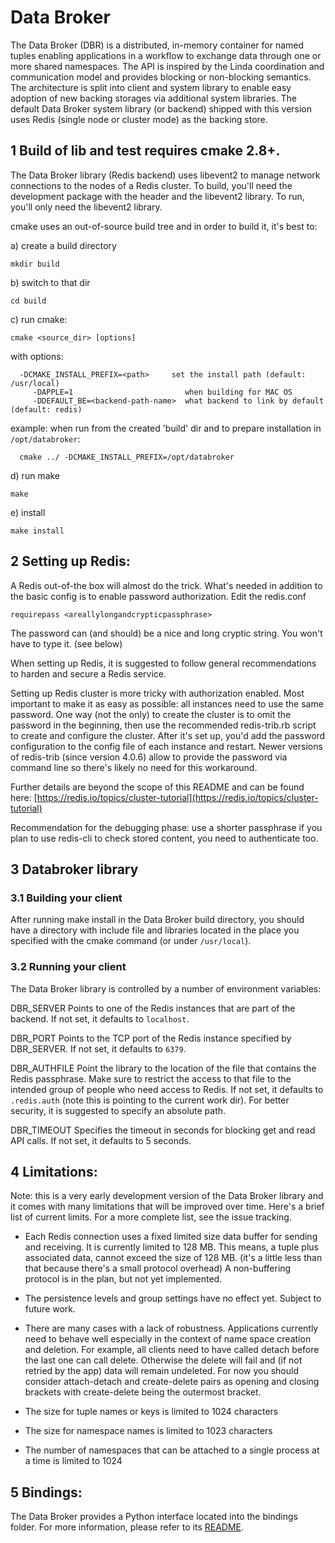 
# Data Broker

The Data Broker (DBR) is a distributed, in-memory container for named
tuples enabling applications in a workflow to exchange data through
one or more shared namespaces.  The API is inspired by the Linda
coordination and communication model and provides blocking or
non-blocking semantics.  The architecture is split into client and
system library to enable easy adoption of new backing storages via
additional system libraries.  The default Data Broker system library
(or backend) shipped with this version uses Redis (single node or
cluster mode) as the backing store.


## 1 Build of lib and test requires cmake 2.8+.

The Data Broker library (Redis backend) uses libevent2 to manage network connections
to the nodes of a Redis cluster. To build, you'll need the development package with the
header and the libevent2 library. To run, you'll only need the libevent2 library.

cmake uses an out-of-source build tree and in order to build it, it's
best to:

a) create a build directory
```
mkdir build
```
b) switch to that dir
```
cd build
```
c) run cmake:
```
cmake <source_dir> [options]
```     
   with options:
```  
  -DCMAKE_INSTALL_PREFIX=<path>     set the install path (default: /usr/local)
     -DAPPLE=1                         when building for MAC OS
     -DDEFAULT_BE=<backend-path-name>  what backend to link by default (default: redis)
 ```    
   example:
     when run from the created 'build' dir and to prepare installation in `/opt/databroker`:
```
  cmake ../ -DCMAKE_INSTALL_PREFIX=/opt/databroker
```
d) run make
```
make
```
e) install
```
make install
```


## 2 Setting up Redis:

A Redis out-of-the box will almost do the trick.  What's needed in
addition to the basic config is to enable password authorization. Edit
the redis.conf
```
requirepass <areallylongandcrypticpassphrase>
```
The password can (and should) be a nice and long cryptic string. You
won't have to type it. (see below)


When setting up Redis, it is suggested to follow general
recommendations to harden and secure a Redis service.

Setting up Redis cluster is more tricky with authorization enabled.
Most important to make it as easy as possible: all instances need to
use the same password.  One way (not the only) to create the cluster
is to omit the password in the beginning, then use the recommended
redis-trib.rb script to create and configure the cluster. After it's
set up, you'd add the password configuration to the config file of
each instance and restart.  Newer versions of redis-trib (since
version 4.0.6) allow to provide the password via command line so
there's likely no need for this workaround.

Further details are beyond the scope of this README and can be found
here:  [https://redis.io/topics/cluster-tutorial](https://redis.io/topics/cluster-tutorial)

Recommendation for the debugging phase: use a shorter passphrase if you
plan to use redis-cli to check stored content, you need to authenticate
too.


## 3 Databroker library

### 3.1 Building your client

After running make install in the Data Broker build directory, you
should have a directory with include file and libraries located in
the place you specified with the cmake command (or under `/usr/local`).



### 3.2 Running your client

The Data Broker library is controlled by a number of environment
variables:

DBR_SERVER
      Points to one of the Redis instances that are part of the
      backend.  If not set, it defaults to `localhost`.

DBR_PORT
      Points to the TCP port of the Redis instance specified by
      DBR_SERVER.  If not set, it defaults to `6379`.

DBR_AUTHFILE
      Point the library to the location of the file that contains the
      Redis passphrase. Make sure to restrict the access to that file
      to the intended group of people who need access to Redis.  If
      not set, it defaults to `.redis.auth` (note this is pointing to
      the current work dir). For better security, it is suggested to
      specify an absolute path.

DBR_TIMEOUT
      Specifies the timeout in seconds for blocking get and read API
      calls. If not set, it defaults to 5 seconds.




## 4 Limitations:

Note: this is a very early development version of the Data Broker
library and it comes with many limitations that will be improved over
time. Here's a brief list of current limits. For a more complete list,
see the issue tracking.

- Each Redis connection uses a fixed limited size data buffer for
  sending and receiving. It is currently limited to 128 MB. This means,
  a tuple plus associated data, cannot exceed the size of 128 MB.  (it's
  a little less than that because there's a small protocol overhead) A
  non-buffering protocol is in the plan, but not yet implemented.

- The persistence levels and group settings have no effect yet.
  Subject to future work.

- There are many cases with a lack of robustness. Applications
  currently need to behave well especially in the context of name
  space creation and deletion. For example, all clients need to have
  called detach before the last one can call delete. Otherwise the delete
  will fail and (if not retried by the app) data will remain undeleted.
  For now you should consider attach-detach and create-delete pairs as
  opening and closing brackets with create-delete being the outermost bracket.

- The size for tuple names or keys is limited to 1024 characters
- The size for namespace names is limited to 1023 characters
- The number of namespaces that can be attached to a single process
  at a time is limited to 1024


## 5 Bindings:

The Data Broker provides a Python interface located into the bindings folder.
For more information, please refer to its [README](bindings/python).
